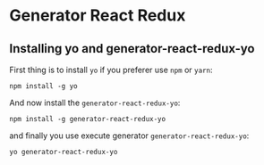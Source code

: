 # Generator React Redux

## Installing yo and generator-react-redux-yo

First thing is to install `yo` if you preferer use `npm` or `yarn`:

``` shell
npm install -g yo
```

And now install the `generator-react-redux-yo`:

``` shell
npm install -g generator-react-redux-yo
```

and finally you use execute generator `generator-react-redux-yo`:

``` shell
yo generator-react-redux-yo
```
